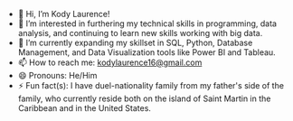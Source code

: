 - 👋 Hi, I’m Kody Laurence!
- 👀 I’m interested in furthering my technical skills in programming, data analysis, and continuing to learn new skills working with big data.
- 🌱 I’m currently expanding my skillset in SQL, Python, Database Management, and Data Visualization tools like Power BI and Tableau.
- 📫 How to reach me: kodylaurence16@gmail.com
- 😄 Pronouns: He/Him
- ⚡ Fun fact(s): I have duel-nationality family from my father's side of the family, who currently reside both on the island of Saint Martin in the Caribbean and in the United States.  

<!---
Kody-Laurence/Kody-Laurence is a ✨ special ✨ repository because its `README.md` (this file) appears on your GitHub profile.
You can click the Preview link to take a look at your changes.
--->
